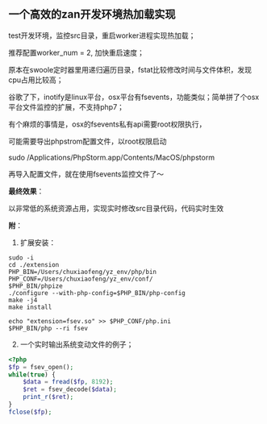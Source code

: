 ## 一个高效的zan开发环境热加载实现

test开发环境，监控src目录，重启worker进程实现热加载；

推荐配置worker_num = 2, 加快重启速度；

原本在swoole定时器里用递归遍历目录，fstat比较修改时间与文件体积，发现cpu占用比较高；

谷歌了下，inotify是linux平台，osx平台有fsevents，功能类似；简单拼了个osx平台文件监控的扩展，不支持php7；

有个麻烦的事情是，osx的fsevents私有api需要root权限执行，

可能需要导出phpstrom配置文件，以root权限启动

sudo /Applications/PhpStorm.app/Contents/MacOS/phpstorm

再导入配置文件，就在使用fsevents监控文件了～

**最终效果**：

以非常低的系统资源占用，实现实时修改src目录代码，代码实时生效


**附**：

1. 扩展安装：

```shell
sudo -i
cd ./extension
PHP_BIN=/Users/chuxiaofeng/yz_env/php/bin
PHP_CONF=/Users/chuxiaofeng/yz_env/conf/
$PHP_BIN/phpize
./configure --with-php-config=$PHP_BIN/php-config
make -j4
make install

echo "extension=fsev.so" >> $PHP_CONF/php.ini
$PHP_BIN/php --ri fsev
```

2. 一个实时输出系统变动文件的例子；

~~~php
<?php
$fp = fsev_open();
while(true) {
	$data = fread($fp, 8192);
	$ret = fsev_decode($data);
	print_r($ret);
}
fclose($fp);
~~~

